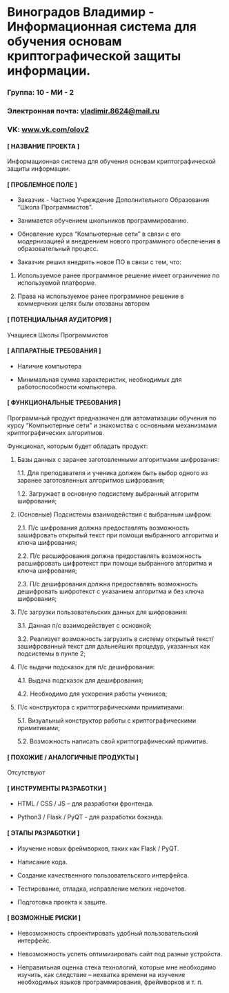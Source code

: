 Виноградов Владимир - Информационная система для обучения основам криптографической защиты информации.
==================================

### Группа: 10 - МИ - 2

### Электронная почта: vladimir.8624@mail.ru

### VK: www.vk.com/olov2

#### [ НАЗВАНИЕ ПРОЕКТА ]

  Информационная система для обучения основам криптографической защиты информации.

#### [ ПРОБЛЕМНОЕ ПОЛЕ ]

  * Заказчик - Частное Учреждение Дополнительного Образования “Школа Программистов”.
  
  * Занимается обучением школьников программированию.
  
  * Обновление курса “Компьютерные сети” в связи с его модернизацией и внедрением нового программного обеспечения в образовательный процесс.
  
  * Заказчик решил внедрять новое ПО в связи с тем, что:
  
  1.   Используемое ранее программное решение имеет ограничение по используемой платформе.
  
  2.   Права на используемое ранее программное решение в коммерчеких целях были отозваны автором
  
#### [ ПОТЕНЦИАЛЬНАЯ АУДИТОРИЯ ]

  Учащиеся Школы Программистов

#### [ АППАРАТНЫЕ ТРЕБОВАНИЯ ]

  * Наличие компьютера
  
  * Минимальная сумма характеристик, необходимых для работоспособности компьютера.

#### [ ФУНКЦИОНАЛЬНЫЕ ТРЕБОВАНИЯ ]

  Программный продукт предназначен для автоматизации обучения по курсу “Компьютерные сети” и знакомства с основными механизмами криптографических алгоритмов.
  
  Функционал, которым будет обладать продукт:
  
 1. Базы данных с заранее заготовленными алгоритмами шифрования:
  
    1.1. Для преподавателя и ученика должен быть выбор одного из заранее заготовленных алгоритмов шифрования;
    
    1.2. Загружает в основную подсистему выбранный алгоритм шифрования;
 
 2. (Основные) Подсистемы взаимодействия с выбранным шифром:
 
    2.1. П/с шифрования должна предоставлять возможность зашифровать открытый текст при помощи выбранного алгоритма и ключа шифрования;
    
    2.2. П/с расшифрования должна предоставлять возможность расшифровать шифротекст при помощи выбранного алгоритма и ключа шифрования;
    
    2.3. П/с дешифрования должна предоставлять возможность дешифровать шифротекст с указанием алгоритма и без ключа шифрования;
    
 3. П/с загрузки пользовательских данных для шифрования:
 
    3.1. Данная п/с взаимодействует с основной;
    
    3.2. Реализует возможность загрузить в систему открытый текст/зашифрованный текст для дальнейших процедур, указанных как подсистемы в пунпе 2;
 
 4. П/с выдачи подсказок для п/с дешифрования:
 
    4.1. Выдача подсказок для дешифрования;
    
    4.2. Необходимо для ускорения работы учеников;
    
 5. П/с конструктора с криптографическими примитивами:
 
    5.1. Визуальный конструктор работы с криптографическими примитивами;
    
    5.2. Возможность написать свой криптографический примитив.

#### [ ПОХОЖИЕ / АНАЛОГИЧНЫЕ ПРОДУКТЫ ]

  Отсутствуют

#### [ ИНСТРУМЕНТЫ РАЗРАБОТКИ ]

  * HTML / CSS / JS – для разработки фронтенда.
  
  * Python3 / Flask / PyQT - для разработки бэкэнда.

#### [ ЭТАПЫ РАЗРАБОТКИ ]

  * Изучение новых фреймворков, таких как Flask / PyQT.

  * Написание кода.

  * Создание качественного пользовательского интерфейса.

  * Тестирование, отладка, исправление мелких недочетов.

  * Подготовка проекта к защите.

#### [ ВОЗМОЖНЫЕ РИСКИ ]

  * Невозможность спроектировать удобный пользовательский интерфейс.
  
  * Невозможность успеть оптимизировать сайт под разные устройста.

  * Неправильная оценка стека технологий, которые мне необходимо изучить, как следствие – нехватка времени на изучение необходимых языков программирования, фреймворков и т. п.
